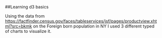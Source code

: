 ##Learning d3 basics

Using the data from https://factfinder.census.gov/faces/tableservices/jsf/pages/productview.xhtml?src=bkmk 
on the Foreign born population in NY I used 3 different typed of charts to visualize it.
